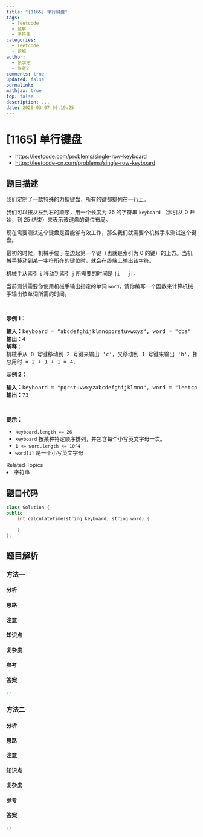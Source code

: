```yaml
---
title: "[1165] 单行键盘"
tags:
  - leetcode
  - 题解
  - 字符串
categories:
  - leetcode
  - 题解
author:
  - 张学志
  - 作者2
comments: true
updated: false
permalink:
mathjax: true
top: false
description: ...
date: 2020-03-07 00:19:25
---
```



# [1165] 单行键盘
* https://leetcode.com/problems/single-row-keyboard
* https://leetcode-cn.com/problems/single-row-keyboard


## 题目描述

<p>我们定制了一款特殊的力扣键盘，所有的键都排列在一行上。</p>

<p>我们可以按从左到右的顺序，用一个长度为 26 的字符串&nbsp;<code>keyboard</code>&nbsp;（索引从 0 开始，到 25 结束）来表示该键盘的键位布局。</p>

<p>现在需要测试这个键盘是否能够有效工作，那么我们就需要个机械手来测试这个键盘。</p>

<p>最初的时候，机械手位于左边起第一个键（也就是索引为 0 的键）的上方。当机械手移动到某一字符所在的键位时，就会在终端上输出该字符。</p>

<p>机械手从索引&nbsp;<code>i</code>&nbsp;移动到索引&nbsp;<code>j</code>&nbsp;所需要的时间是&nbsp;<code>|i - j|</code>。</p>

<p>当前测试需要你使用机械手输出指定的单词&nbsp;<code>word</code>，请你编写一个函数来计算机械手输出该单词所需的时间。</p>

<p>&nbsp;</p>

<p><strong>示例 1：</strong></p>

<pre><strong>输入：</strong>keyboard = &quot;abcdefghijklmnopqrstuvwxyz&quot;, word = &quot;cba&quot;
<strong>输出：</strong>4
<strong>解释：
</strong>机械手从 0 号键移动到 2 号键来输出 &#39;c&#39;，又移动到 1 号键来输出 &#39;b&#39;，接着移动到 0 号键来输出 &#39;a&#39;。
总用时 = 2 + 1 + 1 = 4. 
</pre>

<p><strong>示例 2：</strong></p>

<pre><strong>输入：</strong>keyboard = &quot;pqrstuvwxyzabcdefghijklmno&quot;, word = &quot;leetcode&quot;
<strong>输出：</strong>73
</pre>

<p>&nbsp;</p>

<p><strong>提示：</strong></p>

<ul>
	<li><code>keyboard.length == 26</code></li>
	<li><code>keyboard</code>&nbsp;按某种特定顺序排列，并包含每个小写英文字母一次。</li>
	<li><code>1 &lt;= word.length &lt;= 10^4</code></li>
	<li><code>word[i]</code>&nbsp;是一个小写英文字母</li>
</ul>
<div><div>Related Topics</div><div><li>字符串</li></div></div>


## 题目代码

```cpp
class Solution {
public:
    int calculateTime(string keyboard, string word) {

    }
};
```


## 题目解析


### 方法一

#### 分析

#### 思路

#### 注意

#### 知识点

#### 复杂度

#### 参考

#### 答案

```cpp
//
```


### 方法二

#### 分析

#### 思路

#### 注意

#### 知识点

#### 复杂度

#### 参考

#### 答案

```cpp
//
```


